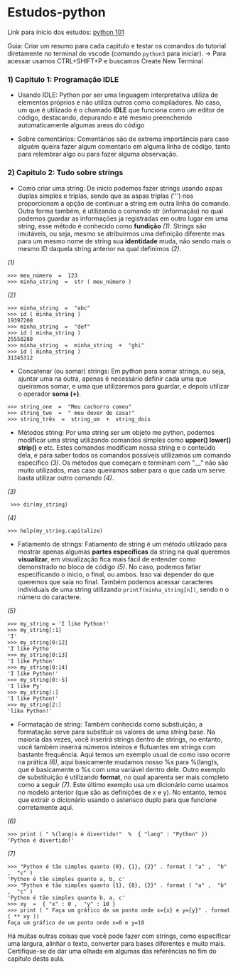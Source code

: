 # Estudos-python


 Link para ínicio dos estudos: [python 101](https://python101.pythonlibrary.org/)

Guia: Criar um resumo para cada capitulo e testar os comandos do tutorial diretamente no terminal do vscode (comando `python3` para iniciar). -> Para acessar usamos CTRL+SHIFT+P e buscamos Create New Terminal

### 1) Capitulo 1: Programação IDLE 
- Usando IDLE: Python por ser uma linguagem interpretativa utiliza de elementos próprios e não utiliza outros como compiladores. No caso, um que é utilizado é o chamado **IDLE** que funciona como um editor de código, destacando, depurando e até mesmo preenchendo automaticamente algumas areas do código

- Sobre comentários: Comentários são de extrema importância para caso alguém queira fazer algum comentario em alguma linha de código, tanto para relembrar algo ou para fazer alguma observação.


### 2) Capitulo 2: Tudo sobre strings

- Como criar uma string: De inicio podemos fazer strings usando aspas duplas simples e triplas, sendo que as aspas triplas (''') nos proporcionam a opção de continuar a string em outra linha do comando. Outra forma também, é utilizando o comando str (informação) no qual podemos guardar as informações ja registradas em outro lugar em uma string, esse método é conhecido como **fundição** *(1)*. Strings são imutáveis, ou seja, mesmo se atribuirmos uma definição diferente mas para um mesmo nome de string sua **identidade** muda, não sendo mais o mesmo ID daquela string anterior na qual definimos *(2)*.

_(1)_
```
>>> meu_número  =  123 
>>> minha_string  =  str ( meu_número )
```
_(2)_
```
>>> minha_string  =  "abc" 
>>> id ( minha_string ) 
19397208 
>>> minha_string  =  "def" 
>>> id ( minha_string ) 
25558288 
>>> minha_string  =  minha_string  +  "ghi" 
>>> id ( minha_string ) 
31345312
```
- Concatenar (ou somar) strings: Em python para somar strings, ou seja, ajuntar uma na outra, apenas é necessário definir cada uma que queiramos somar, e uma que utilizaremos para guardar, e depois utilizar o operador **soma (+)**.

```
>>> string_one  =  "Meu cachorro comeu" 
>>> string_two  =  " meu dever de casa!" 
>>> string_três  =  string_um  +  string_dois
```
- Métodos string: Por uma string ser um objeto me python, podemos modificar uma string utilizando comandos simples como **upper() lower() strip()** e etc. Estes comandos modificam nossa string e o conteúdo dela, e para saber todos os comandos possíveis utilizamos um comando específico _(3)_. Os métodos que começam e terminam com "__" não são muito utilizados, mas caso queiramos saber para o que cada um serve 
basta utilizar outro comando _(4)_.

_(3)_
```
 >>> dir(my_string)
 ```
_(4)_
 ```
 >>> help(my_string.capitalize)
```
- Fatiamento de strings: Fatiamento de string é um método utilizado para mostrar apenas algumas **partes específicas** da string na qual queremos **visualizar**, em visualização fica mais fácil de entender como demonstrado no bloco de código _(5)_. No caso, podemos fatiar especificando o ínicio, o final, ou ambos. Isso vai depender do que queremos que saia no final. Também podemos acessar caracteres individuais de uma string utilizando `printf(minha_string[n])`, sendo n o número do caractere.

_(5)_
```
>>> my_string = 'I like Python!'
>>> my_string[:1]
'I'
>>> my_string[0:12]
'I like Pytho'
>>> my_string[0:13]
'I like Python'
>>> my_string[0:14]
'I like Python!'
>>> my_string[0:-5]
'I like Py'
>>> my_string[:]
'I like Python!'
>>> my_string[2:]
'like Python!'
```
- Formatação de string: Também conhecida como substiuição, a formatação serve para substituir os valores de uma string base. Na maioria das vezes, você inserirá strings dentro de strings, no entanto, você também inserirá números inteiros e flutuantes em strings com bastante frequência. Aqui temos um exemplo usual de como isso ocorre na prática _(6)_, aqui basicamente mudamos nosso %s para %(lang)s, que é basicamente o %s com uma variável dentro dele. Outro exemplo de substituição é utilizando **format**, no qual aparenta ser mais completo como a seguir _(7)_. Este último exemplo usa um dicionário como usamos no modelo anterior (que são as definições de x e y). No entanto, temos que extrair o dicionário usando o asterisco duplo para que funcione corretamente aqui.

_(6)_
```
>>> print ( " %(lang)s é divertido!"  %  { "lang" : "Python" })
'Python é divertido!'
```

_(7)_
```
>>> "Python é tão simples quanto {0}, {1}, {2}" . format ( "a" ,  "b" ,  "c" ) 
'Python é tão simples quanto a, b, c' 
>>> "Python é tão simples quanto {1}, {0}, {2}" . format ( "a" ,  "b" ,  "c" ) 
'Python é tão simples quanto b, a, c' 
>>> xy  =  { "x" : 0 ,  "y" : 10 } 
>>> print ( " Faça um gráfico de um ponto onde x={x} e y={y}" . format ( ** xy )) 
Faça um gráfico de um ponto onde x=0 e y=10
```

Há muitas outras coisas que você pode fazer com strings, como especificar uma largura, alinhar o texto, converter para bases diferentes e muito mais. Certifique-se de dar uma olhada em algumas das referências no fim do capítulo desta aula.





